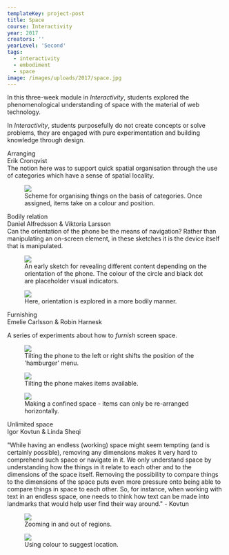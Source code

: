 ```yaml
---
templateKey: project-post
title: Space
course: Interactivity
year: 2017
creators: ''
yearLevel: 'Second'
tags:
  - interactivity
  - embodiment
  - space
image: /images/uploads/2017/space.jpg
---
```


In this three-week module in _Interactivity_, students explored the phenomenological understanding of space with the material of web technology.

In _Interactivity_, students purposefully do not create concepts or solve problems, they are engaged with pure experimentation and building knowledge through design.

<div class="section is-size-6">
<div class="title">Arranging</div>
<div class="subtitle is-uppercase">Erik Cronqvist</div>
The notion here was to support quick spatial organisation through the use of categories which have a sense of spatial locality.
<figure>
<img src="/images/uploads/2017/space-categorizing.gif">
<figcaption>
Scheme for organising things on the basis of categories. Once assigned, items take on a colour and position.
</figcaption>
</figure>
</div>

<div class="section is-size-6">
<div class="title">Bodily relation</div>
<div class="subtitle is-uppercase">Daniel Alfredsson & Viktoria Larsson</div>
Can the orientation of the phone be the means of navigation? Rather than manipulating an on-screen element, in these sketches it is the device itself that is manipulated.
<figure>
<img src="/images/uploads/2017/space-body.gif">
<figcaption>
An early sketch for revealing different content depending on the orientation of the phone. The colour of the circle and black dot are placeholder visual indicators.
</figcaption>
</figure>
<figure><img src="/images/uploads/2017/space-room.gif">
<figcaption>
Here, orientation is explored in a more bodily manner.
</figcaption></figure>
</div>

<div class="section is-size-6">
<div class="title">Furnishing</div>
<div class="subtitle is-uppercase">Emelie Carlsson & Robin Harnesk</div>

A series of experiments about how to _furnish_ screen space.

<figure>
<img src="/images/uploads/2017/space-furnish-1.gif">
<figcaption>
Tilting the phone to the left or right shifts the position of the 'hamburger' menu.
</figcaption>
</figure>

<figure>
<img src="/images/uploads/2017/space-furnish-2.gif">
<figcaption>
Tilting the phone makes items available.
</figcaption>
</figure>

<figure>
<img src="/images/uploads/2017/space-furnish-3.gif">
<figcaption>
Making a confined space - items can only be re-arranged horizontally.
</figcaption>
</figure>
</div>

<div class="section is-size-6">
<div class="title">Unlimited space</div>
<div class="subtitle is-uppercase">Igor Kovtun & Linda Sheqi</div>

"While having an endless (working) space might seem tempting (and is certainly possible), removing any dimensions makes it very hard to comprehend such space or navigate in it. We only understand space by understanding how the things in it relate to each other and to the dimensions of the space itself. Removing the possibility to compare things to the dimensions of the space puts even more pressure onto being able to compare things in space to each other. So, for instance, when working with text in an endless space, one needs to think how text can be made into landmarks that would help user find their way around." - Kovtun

<figure>
<img src="/images/uploads/2017/space-unlimited-1.gif">
<figcaption>
Zooming in and out of regions.
</figcaption>
</figure>

<figure>
<img src="/images/uploads/2017/space-unlimited-2.gif">
<figcaption>
Using colour to suggest location.
</figcaption>
</figure>

</div>
